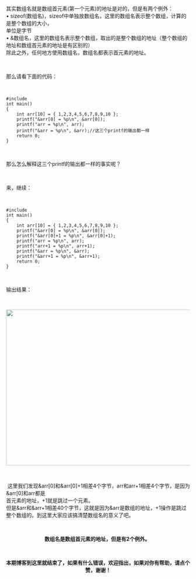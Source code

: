 <p>其实数组名就是数组⾸元素(第⼀个元素)的地址是对的，但是有两个例外：<br /> • sizeof(数组名)，sizeof中单独放数组名，这⾥的数组名表示整个数组，计算的是整个数组的⼤⼩，<br /> 单位是字节<br /> • &数组名，这⾥的数组名表⽰整个数组，取出的是整个数组的地址（整个数组的地址和数组⾸元素的地址是有区别的）<br /> 除此之外，任何地⽅使⽤数组名，数组名都表⽰⾸元素的地址。</p> <br><p>那么请看下面的代码：</p> <br><pre><code class="language-cpp">#include <stdio.h><br>int main()<br>{<br>    int arr[10] = { 1,2,3,4,5,6,7,8,9,10 };<br>    printf("&arr[0] = %p\n", &arr[0]);<br>    printf("arr = %p\n", arr);<br>    printf("&arr = %p\n", &arr);//这三个printf的输出都一样<br>    return 0;<br>}</code></pre> <br><p>那么怎么解释这三个printf的输出都一样的事实呢？</p> <br><p>来，继续：</p> <br><pre><code class="language-cpp">#include <stdio.h><br>int main()<br>{<br>    int arr[10] = { 1,2,3,4,5,6,7,8,9,10 };<br>    printf("&arr[0] = %p\n", &arr[0]);<br>    printf("&arr[0]+1 = %p\n", &arr[0]+1);<br>    printf("arr = %p\n", arr);<br>    printf("arr+1 = %p\n", arr+1);<br>    printf("&arr = %p\n", &arr);<br>    printf("&arr+1 = %p\n", &arr+1);<br>    return 0;<br>}</code></pre> <br><p>输出结果：</p> <br><p style="text-align:center;"><img alt="" height="426" src="https://i-blog.csdnimg.cn/blog_migrate/5d972a1eb56d05703e90a813e0ff44ba.png" width="691" /></p> <br><p> 这⾥我们发现&arr[0]和&arr[0]+1相差4个字节，arr和arr+1相差4个字节，是因为&arr[0]和arr都是<br /> ⾸元素的地址，+1就是跳过⼀个元素。<br /> 但是&arr和&arr+1相差40个字节，这就是因为&arr是数组的地址，+1操作是跳过整个数组的。到这⾥⼤家应该搞清楚数组名的意义了吧。</p> <br><p style="text-align:center;"><strong>数组名是数组⾸元素的地址，但是有2个例外。</strong> </p> <br><p style="text-align:center;"><strong>本期博客到这里就结束了，如果有什么错误，欢迎指出，如果对你有帮助，请点个赞，谢谢！</strong></p>